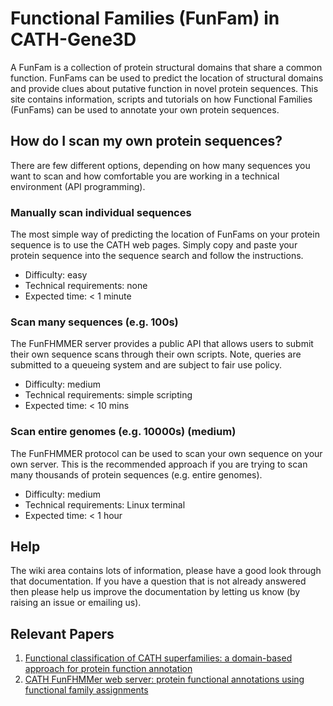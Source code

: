 # Functional Families (FunFam) in CATH-Gene3D

A FunFam is a collection of protein structural domains that share a common function. FunFams can be used to predict the location of structural domains and provide clues about putative function in novel protein sequences. This site contains information, scripts and tutorials on how Functional Families (FunFams) can be used to annotate your own protein sequences.

## How do I scan my own protein sequences?

There are few different options, depending on how many sequences you want to scan and how comfortable you are working in a technical environment (API programming).

### Manually scan individual sequences

The most simple way of predicting the location of FunFams on your protein sequence is to use the CATH web pages. Simply copy and paste your protein sequence into the sequence search and follow the instructions.

 * Difficulty: easy
 * Technical requirements: none
 * Expected time: < 1 minute

### Scan many sequences (e.g. 100s)

The FunFHMMER server provides a public API that allows users to submit their own sequence scans
through their own scripts. Note, queries are submitted to a queueing system and are subject to fair
use policy.

 * Difficulty: medium
 * Technical requirements: simple scripting
 * Expected time: < 10 mins

### Scan entire genomes (e.g. 10000s) (medium)

The FunFHMMER protocol can be used to scan your own sequence on your own server. This is the recommended
approach if you are trying to scan many thousands of protein sequences (e.g. entire genomes).

 * Difficulty: medium
 * Technical requirements: Linux terminal
 * Expected time: < 1 hour

## Help

The wiki area contains lots of information, please have a good look through that documentation. If you have a question that is not already answered then please help us improve the documentation by letting us know (by raising an issue or emailing us).

## Relevant Papers

1. [Functional classification of CATH superfamilies: a domain-based approach for protein function annotation](https://doi.org/10.1093/bioinformatics/btv398)
2. [CATH FunFHMMer web server: protein functional annotations using functional family assignments](https://doi.org/10.1093/nar/gkv488)
